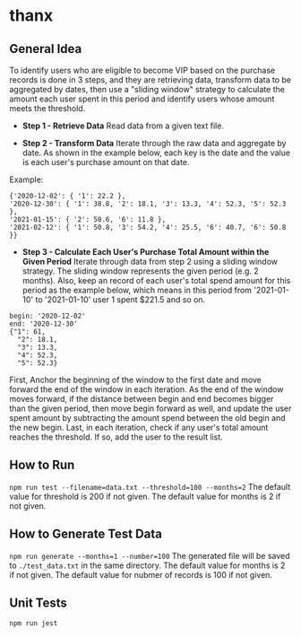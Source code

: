 # thanx

## General Idea

To identify users who are eligible to become VIP based on the purchase records is done in 3 steps, and they are retrieving data, transform data to be aggregated by dates, then use a "sliding window" strategy to calculate the amount each user spent in this period and identify users whose amount meets the threshold.

* **Step 1 - Retrieve Data**
Read data from a given text file.

* **Step 2 - Transform Data**
Iterate through the raw data and aggregate by date. As shown in the example below, each key is the date and the value is each user's purchase amount on that date.

Example:
```
{'2020-12-02': { '1': 22.2 },
'2020-12-30': { '1': 38.8, '2': 18.1, '3': 13.3, '4': 52.3, '5': 52.3 },
'2021-01-15': { '2': 50.6, '6': 11.8 },
'2021-02-12': { '1': 50.8, '3': 54.2, '4': 25.5, '6': 40.7, '6': 50.8 }}
```

* **Step 3 - Calculate Each User's Purchase Total Amount within the Given Period**
Iterate through data from step 2 using a sliding window strategy. The sliding window represents the given period (e.g. 2 months). Also, keep an record of each user's total spend amount for this period as the example below, which means in this period from '2021-01-10' to '2021-01-10' user 1 spent $221.5 and so on.

```
begin: '2020-12-02'
end: '2020-12-30'
{"1": 61,
  "2": 18.1,
  "3": 13.3,
  "4": 52.3,
  "5": 52.3}
```

First, Anchor the beginning of the window to the first date and move forward the end of the window in each iteration.
As the end of the window moves forward, if the distance between begin and end becomes bigger than the given period, then move begin forward as well, and update the user spent amount by subtracting the amount spend between the old begin and the new begin.
Last, in each iteration, check if any user's total amount reaches the threshold. If so, add the user to the result list.


## How to Run
```npm run test --filename=data.txt --threshold=100 --months=2```
The default value for threshold is 200 if not given.
The default value for months is 2 if not given.

## How to Generate Test Data
```npm run generate --months=1 --number=100```
The generated file will be saved to ```./test_data.txt``` in the same directory.
The default value for months is 2 if not given.
The default value for nubmer of records is 100 if not given.

## Unit Tests
```npm run jest```
